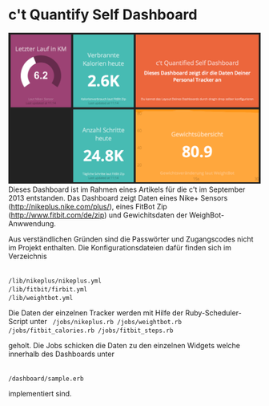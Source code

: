 c't Quantify Self Dashboard
===========================

![ct_qs_dashboard](dashboard.png)
Dieses Dashboard ist im Rahmen eines Artikels für die c't im September 2013 entstanden.
Das Dashboard zeigt Daten eines Nike+ Sensors (http://nikeplus.nike.com/plus/), eines FitBot Zip (http://www.fitbit.com/de/zip) und Gewichitsdaten
der WeighBot-Anwwendung. 

Aus verständlichen Gründen sind die Passwörter und Zugangscodes nicht im Projekt enthalten.
Die Konfigurationsdateien dafür finden sich im Verzeichnis 

<code>
/lib/nikeplus/nikeplus.yml
/lib/fitbit/firbit.yml
/lib/weightbot.yml
</code>

Die Daten der einzelnen Tracker werden mit Hilfe der Ruby-Scheduler-Script unter
<code>
/jobs/nikeplus.rb
/jobs/weightbot.rb
/jobs/fitbit\_calories.rb
/jobs/fitbit\_steps.rb
</code>

geholt. Die Jobs schicken die Daten zu den einzelnen Widgets welche innerhalb
des Dashboards unter

<code>
/dashboard/sample.erb
</code>

implementiert sind.

